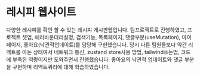 # 레시피 웹사이트

다양한 레시피를 확인 할 수 있는 레시피 게시판웹입니다.
팀프로젝트로 진행하였고, 프로젝트 셋업, 에러바운더리설정, 검색기능, 목록페이지, 댓글부분(useMutation), 마이페이지, 좋아요(낙관적업데이트)를 담당해 구현했습니다.
당시 다른 팀원들보다 약간 리액트를 아는 상태여서 네트워크 통신, zustand store사용 방법, tailwind쓰는법, 코드 에 부족한 역량이지만 도와주면서 진행했습니다.
좋아요의 낙관적 업데이트와 댓글 부분을 구현하며 리액트쿼리에 대해 학습하였습니다.
